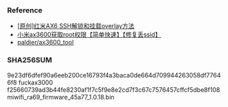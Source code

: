 ### Reference
- [\[原创\]红米AX6 SSH解锁和挂载overlay方法](https://www.right.com.cn/forum/thread-4060726-1-1.html)
- [小米ax3600获取root权限【简单快速】【修复丢ssid】](https://www.right.com.cn/forum/thread-4046020-1-1.html)
- [paldier/ax3600_tool](https://github.com/paldier/ax3600_tool)

### SHA256SUM
9e23df6dfef90a6eeb200ce16793f4a3baca0de664d709944263058df77646f8  fuckax3000
f25660739ad3b44fe8230af1f7c5f9e8e2cd7f3c67c7576457cffcf5dbe8f108  miwifi_ra69_firmware_45a77_1.0.18.bin
